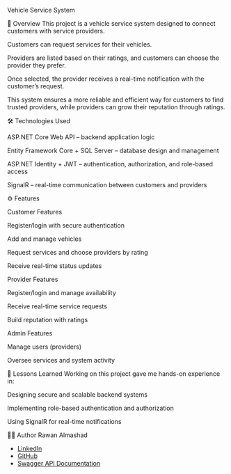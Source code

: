 Vehicle Service System

📌 Overview
This project is a vehicle service system designed to connect customers with service providers.

Customers can request services for their vehicles.

Providers are listed based on their ratings, and customers can choose the provider they prefer.

Once selected, the provider receives a real-time notification with the customer’s request.

This system ensures a more reliable and efficient way for customers to find trusted providers, while providers can grow their reputation through ratings.

🛠️ Technologies Used

ASP.NET Core Web API – backend application logic

Entity Framework Core + SQL Server – database design and management

ASP.NET Identity + JWT – authentication, authorization, and role-based access

SignalR – real-time communication between customers and providers

⚙️ Features

Customer Features

Register/login with secure authentication

Add and manage vehicles

Request services and choose providers by rating

Receive real-time status updates

Provider Features

Register/login and manage availability

Receive real-time service requests

Build reputation with ratings

Admin Features

Manage users (providers)

Oversee services and system activity

📖 Lessons Learned
Working on this project gave me hands-on experience in:

Designing secure and scalable backend systems

Implementing role-based authentication and authorization

Using SignalR for real-time notifications

👩‍💻 Author
Rawan Almashad
- [LinkedIn](https://www.linkedin.com/in/rawan-almashad-86b124261/)  
- [GitHub](https://github.com/Rawan-Almashad)  
- [Swagger API Documentation](http://redexapis.runasp.net/swagger/index.html)  

